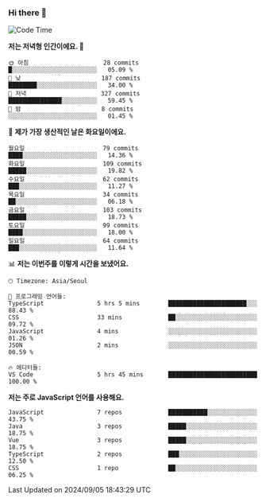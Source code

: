 ### Hi there 👋

<!--
**hi-aa/hi-aa** is a ✨ _special_ ✨ repository because its `README.md` (this file) appears on your GitHub profile.

Here are some ideas to get you started:

- 🔭 I’m currently working on ...
- 🌱 I’m currently learning ...
- 👯 I’m looking to collaborate on ...
- 🤔 I’m looking for help with ...
- 💬 Ask me about ...
- 📫 How to reach me: ...
- 😄 Pronouns: ...
- ⚡ Fun fact: ...
-->

<!--START_SECTION:waka-->
![Code Time](http://img.shields.io/badge/Code%20Time-79%20hrs%2019%20mins-blue)

**저는 저녁형 인간이에요. 🦉** 

```text
🌞 아침                     28 commits          █░░░░░░░░░░░░░░░░░░░░░░░░   05.09 % 
🌆 낮　                     187 commits         ████████░░░░░░░░░░░░░░░░░   34.00 % 
🌃 저녁                     327 commits         ███████████████░░░░░░░░░░   59.45 % 
🌙 밤　                     8 commits           ░░░░░░░░░░░░░░░░░░░░░░░░░   01.45 % 
```
📅 **제가 가장 생산적인 날은 화요일이에요.** 

```text
월요일                      79 commits          ████░░░░░░░░░░░░░░░░░░░░░   14.36 % 
화요일                      109 commits         █████░░░░░░░░░░░░░░░░░░░░   19.82 % 
수요일                      62 commits          ███░░░░░░░░░░░░░░░░░░░░░░   11.27 % 
목요일                      34 commits          ██░░░░░░░░░░░░░░░░░░░░░░░   06.18 % 
금요일                      103 commits         █████░░░░░░░░░░░░░░░░░░░░   18.73 % 
토요일                      99 commits          ████░░░░░░░░░░░░░░░░░░░░░   18.00 % 
일요일                      64 commits          ███░░░░░░░░░░░░░░░░░░░░░░   11.64 % 
```


📊 **저는 이번주를 이렇게 시간을 보냈어요.** 

```text
🕑︎ Timezone: Asia/Seoul

💬 프로그래밍 언어들: 
TypeScript               5 hrs 5 mins        ██████████████████████░░░   88.43 % 
CSS                      33 mins             ██░░░░░░░░░░░░░░░░░░░░░░░   09.72 % 
JavaScript               4 mins              ░░░░░░░░░░░░░░░░░░░░░░░░░   01.26 % 
JSON                     2 mins              ░░░░░░░░░░░░░░░░░░░░░░░░░   00.59 % 

🔥 에디터들: 
VS Code                  5 hrs 45 mins       █████████████████████████   100.00 % 
```

**저는 주로 JavaScript 언어를 사용해요.** 

```text
JavaScript               7 repos             ███████████░░░░░░░░░░░░░░   43.75 % 
Java                     3 repos             █████░░░░░░░░░░░░░░░░░░░░   18.75 % 
Vue                      3 repos             █████░░░░░░░░░░░░░░░░░░░░   18.75 % 
TypeScript               2 repos             ███░░░░░░░░░░░░░░░░░░░░░░   12.50 % 
CSS                      1 repo              ██░░░░░░░░░░░░░░░░░░░░░░░   06.25 % 
```




 Last Updated on 2024/09/05 18:43:29 UTC
<!--END_SECTION:waka-->
